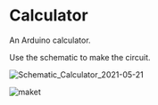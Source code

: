 # Calculator
An Arduino calculator.

Use the schematic to make the circuit.

![Schematic_Calculator_2021-05-21](https://user-images.githubusercontent.com/71380665/119146141-042c5c00-ba53-11eb-83f7-e6f446f72ff8.png)

![maket](https://user-images.githubusercontent.com/71380665/119145922-caf3ec00-ba52-11eb-9d01-0d2a3fe3c5aa.jpg)
